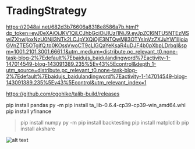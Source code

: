# TradingStrategy


https://2048ai.net/682d3b76606a8318e8586a7b.html?dp_token=eyJ0eXAiOiJKV1QiLCJhbGciOiJIUzI1NiJ9.eyJpZCI6NTU5NTEzMSwiZXhwIjoxNzU0NjI3NTk2LCJpYXQiOjE3NTQwMjI3OTYsInVzZXJuYW1lIjoiaGVnZTE5OTgifQ.tq0KOssVwoCT9cLlGQaYeKsaR4uDJF4b0pXbpLDrbqI&spm=1001.2101.3001.6661.1&utm_medium=distribute.pc_relevant_t0.none-task-blog-2%7Edefault%7Ebaidujs_baidulandingword%7Eactivity-1-147014549-blog-143091389.235%5Ev43%5Econtrol&depth_1-utm_source=distribute.pc_relevant_t0.none-task-blog-2%7Edefault%7Ebaidujs_baidulandingword%7Eactivity-1-147014549-blog-143091389.235%5Ev43%5Econtrol&utm_relevant_index=1





https://github.com/cgohlke/talib-build/releases

pip install pandas
py -m pip install ta_lib-0.6.4-cp39-cp39-win_amd64.whl
pip install yfinance
>pip install numpy
py -m pip install backtesting
pip install matplotlib
 pip install akshare

 ![alt text](eb036a2d2d2318.png)